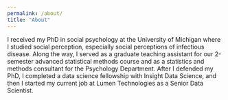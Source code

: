 ```yaml
---
permalink: /about/
title: "About"
---
```


I received my PhD in social psychology at the University of Michigan where I studied social perception, especially social perceptions of infectious disease. Along the way, I served as a graduate teaching assistant for our 2-semester advanced statistical methods course and as a statistics and methods consultant for the Psychology Department. After I defended my PhD, I completed a data science fellowship with Insight Data Science, and then I started my current job at Lumen Technologies as a Senior Data Scientist.